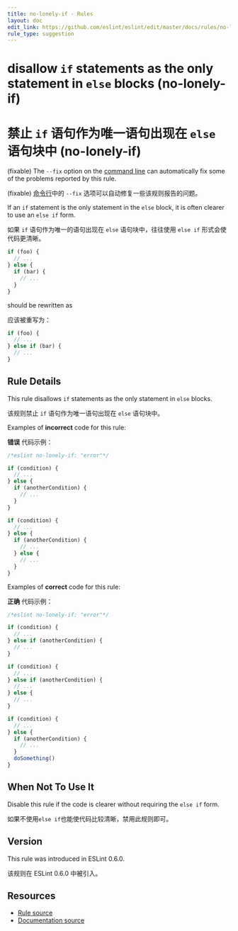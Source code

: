 ```yaml
---
title: no-lonely-if - Rules
layout: doc
edit_link: https://github.com/eslint/eslint/edit/master/docs/rules/no-lonely-if.md
rule_type: suggestion
---
```


<!-- Note: No pull requests accepted for this file. See README.md in the root directory for details. -->

# disallow `if` statements as the only statement in `else` blocks (no-lonely-if)

# 禁止 `if` 语句作为唯一语句出现在 `else` 语句块中 (no-lonely-if)

(fixable) The `--fix` option on the [command line](../user-guide/command-line-interface#fixing-problems) can automatically fix some of the problems reported by this rule.

(fixable) [命令行](../user-guide/command-line-interface#fixing-problems)中的 `--fix` 选项可以自动修复一些该规则报告的问题。

If an `if` statement is the only statement in the `else` block, it is often clearer to use an `else if` form.

如果 `if` 语句作为唯一的语句出现在 `else` 语句块中，往往使用 `else if` 形式会使代码更清晰。

```js
if (foo) {
  // ...
} else {
  if (bar) {
    // ...
  }
}
```

should be rewritten as

应该被重写为：

```js
if (foo) {
  // ...
} else if (bar) {
  // ...
}
```

## Rule Details

This rule disallows `if` statements as the only statement in `else` blocks.

该规则禁止 `if` 语句作为唯一语句出现在 `else` 语句块中。

Examples of **incorrect** code for this rule:

**错误** 代码示例：

```js
/*eslint no-lonely-if: "error"*/

if (condition) {
  // ...
} else {
  if (anotherCondition) {
    // ...
  }
}

if (condition) {
  // ...
} else {
  if (anotherCondition) {
    // ...
  } else {
    // ...
  }
}
```

Examples of **correct** code for this rule:

**正确** 代码示例：

```js
/*eslint no-lonely-if: "error"*/

if (condition) {
  // ...
} else if (anotherCondition) {
  // ...
}

if (condition) {
  // ...
} else if (anotherCondition) {
  // ...
} else {
  // ...
}

if (condition) {
  // ...
} else {
  if (anotherCondition) {
    // ...
  }
  doSomething()
}
```

## When Not To Use It

Disable this rule if the code is clearer without requiring the `else if` form.

如果不使用`else if`也能使代码比较清晰，禁用此规则即可。

## Version

This rule was introduced in ESLint 0.6.0.

该规则在 ESLint 0.6.0 中被引入。

## Resources

- [Rule source](https://github.com/eslint/eslint/tree/master/lib/rules/no-lonely-if.js)
- [Documentation source](https://github.com/eslint/eslint/tree/master/docs/rules/no-lonely-if.md)
